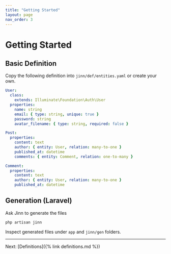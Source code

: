 ```yaml
---
title: "Getting Started"
layout: page
nav_order: 3
---
```


# Getting Started
## Basic Definition
Copy the following definition into `jinn/def/entities.yaml` or create your own.
```yaml
User:
  class:
    extends: Illuminate\Foundation\Auth\User
  properties:
    name: string
    email: { type: string, unique: true }
    password: string
    avatar_filename: { type: string, required: false }

Post:
  properties:
    content: text
    author: { entity: User, relation: many-to-one }
    published_at: datetime
    comments: { entity: Comment, relation: one-to-many }

Comment:
  properties:
    content: text
    author: { entity: User, relation: many-to-one }
    published_at: datetime
``` 
## Generation (Laravel)
Ask Jinn to generate the files
```shell
php artisan jinn
```

Inspect generated files under `app` and `jinn/gen` folders.

---
Next: [Definitions]({% link definitions.md %})
